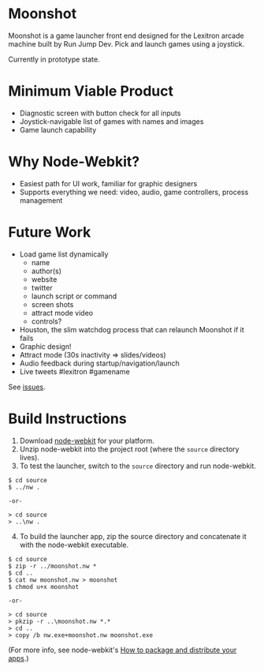 Moonshot
========

Moonshot is a game launcher front end designed for the Lexitron arcade machine
built by Run Jump Dev. Pick and launch games using a joystick.

Currently in prototype state.

Minimum Viable Product
======================
- Diagnostic screen with button check for all inputs
- Joystick-navigable list of games with names and images
- Game launch capability

Why Node-Webkit?
================
- Easiest path for UI work, familiar for graphic designers
- Supports everything we need: video, audio, game controllers, process management

Future Work
===========
- Load game list dynamically
  - name
  - author(s)
  - website
  - twitter
  - launch script or command
  - screen shots
  - attract mode video
  - controls?
- Houston, the slim watchdog process that can relaunch Moonshot if it fails
- Graphic design!
- Attract mode (30s inactivity => slides/videos)
- Audio feedback during startup/navigation/launch
- Live tweets #lexitron #gamename

See [issues](http://github.com/mildmojo/moonshot/issues).

Build Instructions
==================

1. Download [node-webkit](https://github.com/rogerwang/node-webkit) for your
   platform.
2. Unzip node-webkit into the project root (where the `source` directory lives).
3. To test the launcher, switch to the `source` directory and run node-webkit.

```
$ cd source
$ ../nw .

-or-

> cd source
> ..\nw .
```

4. To build the launcher app, zip the source directory and concatenate it with
   the node-webkit executable.

```
$ cd source
$ zip -r ../moonshot.nw *
$ cd ..
$ cat nw moonshot.nw > moonshot
$ chmod u+x moonshot

-or-

> cd source
> pkzip -r ..\moonshot.nw *.*
> cd ..
> copy /b nw.exe+moonshot.nw moonshot.exe
```

(For more info, see node-webkit's [How to package and distribute your apps](https://github.com/rogerwang/node-webkit/wiki/How-to-package-and-distribute-your-apps).)

